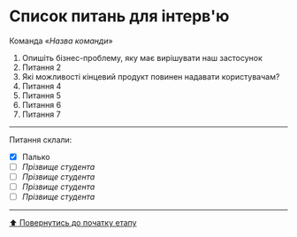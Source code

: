 # Список питань для інтерв'ю
Команда «*Назва команди*»

1. Опишіть бізнес-проблему, яку має вирішувати наш застосунок
2. Питання 2
3. Які можливості кінцевий продукт повинен надавати користувачам?
4. Питання 4
5. Питання 5
6. Питання 6
7. Питання 7

---
Питання склали:			

- [x] Палько
- [ ] *Прізвище студента*
- [ ] *Прізвище студента*
- [ ] *Прізвище студента*
- [ ] *Прізвище студента*

---
[:arrow_up: Повернутись до початку етапу](/docs/1.Envisioning/README.md)
